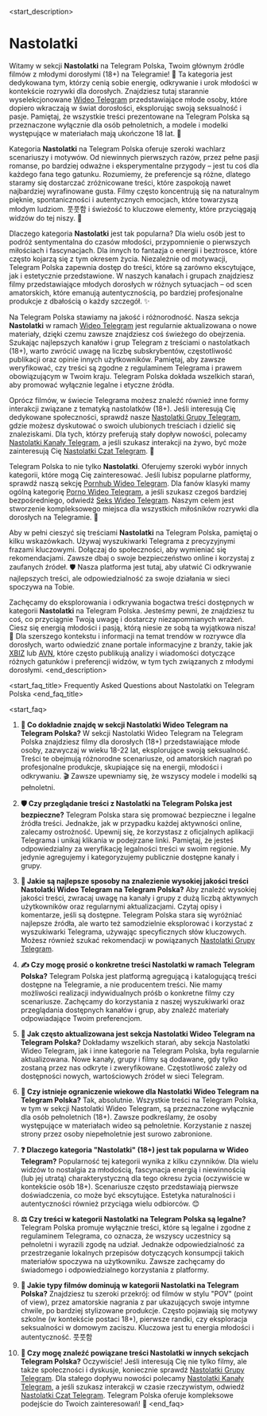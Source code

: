 <start_description>
# Nastolatki

Witamy w sekcji **Nastolatki** na Telegram Polska, Twoim głównym źródle filmów z młodymi dorosłymi (18+) na Telegramie! 🔞 Ta kategoria jest dedykowana tym, którzy cenią sobie energię, odkrywanie i urok młodości w kontekście rozrywki dla dorosłych. Znajdziesz tutaj starannie wyselekcjonowane [Wideo Telegram](/wideo/) przedstawiające młode osoby, które dopiero wkraczają w świat dorosłości, eksplorując swoją seksualność i pasje. Pamiętaj, że wszystkie treści prezentowane na Telegram Polska są przeznaczone wyłącznie dla osób pełnoletnich, a modele i modelki występujące w materiałach mają ukończone 18 lat. 🎂

Kategoria **Nastolatki** na Telegram Polska oferuje szeroki wachlarz scenariuszy i motywów. Od niewinnych pierwszych razów, przez pełne pasji romanse, po bardziej odważne i eksperymentalne przygody – jest tu coś dla każdego fana tego gatunku. Rozumiemy, że preferencje są różne, dlatego staramy się dostarczać zróżnicowane treści, które zaspokoją nawet najbardziej wyrafinowane gusta. Filmy często koncentrują się na naturalnym pięknie, spontaniczności i autentycznych emocjach, które towarzyszą młodym ludziom. 풋풋함 i świeżość to kluczowe elementy, które przyciągają widzów do tej niszy. 💖

Dlaczego kategoria **Nastolatki** jest tak popularna? Dla wielu osób jest to podróż sentymentalna do czasów młodości, przypomnienie o pierwszych miłościach i fascynacjach. Dla innych to fantazja o energii i beztrosce, które często kojarzą się z tym okresem życia. Niezależnie od motywacji, Telegram Polska zapewnia dostęp do treści, które są zarówno ekscytujące, jak i estetycznie przedstawione. W naszych kanałach i grupach znajdziesz filmy przedstawiające młodych dorosłych w różnych sytuacjach – od scen amatorskich, które emanują autentycznością, po bardziej profesjonalne produkcje z dbałością o każdy szczegół. ✨

Na Telegram Polska stawiamy na jakość i różnorodność. Nasza sekcja **Nastolatki** w ramach [Wideo Telegram](/wideo/) jest regularnie aktualizowana o nowe materiały, dzięki czemu zawsze znajdziesz coś świeżego do obejrzenia. Szukając najlepszych kanałów i grup Telegram z treściami o nastolatkach (18+), warto zwrócić uwagę na liczbę subskrybentów, częstotliwość publikacji oraz opinie innych użytkowników. Pamiętaj, aby zawsze weryfikować, czy treści są zgodne z regulaminem Telegrama i prawem obowiązującym w Twoim kraju. Telegram Polska dokłada wszelkich starań, aby promować wyłącznie legalne i etyczne źródła.

Oprócz filmów, w świecie Telegrama możesz znaleźć również inne formy interakcji związane z tematyką nastolatków (18+). Jeśli interesują Cię dedykowane społeczności, sprawdź nasze [Nastolatki Grupy Telegram](/grupy/nastolatki/), gdzie możesz dyskutować o swoich ulubionych treściach i dzielić się znaleziskami. Dla tych, którzy preferują stały dopływ nowości, polecamy [Nastolatki Kanały Telegram](/kanaly/nastolatki/), a jeśli szukasz interakcji na żywo, być może zainteresują Cię [Nastolatki Czat Telegram](/czat/nastolatki/). 💬

Telegram Polska to nie tylko **Nastolatki**. Oferujemy szeroki wybór innych kategorii, które mogą Cię zainteresować. Jeśli lubisz popularne platformy, sprawdź naszą sekcję [Pornhub Wideo Telegram](/wideo/pornhub/). Dla fanów klasyki mamy ogólną kategorię [Porno Wideo Telegram](/wideo/porno/), a jeśli szukasz czegoś bardziej bezpośredniego, odwiedź [Seks Wideo Telegram](/wideo/seks/). Naszym celem jest stworzenie kompleksowego miejsca dla wszystkich miłośników rozrywki dla dorosłych na Telegramie. 🚀

Aby w pełni cieszyć się treściami **Nastolatki** na Telegram Polska, pamiętaj o kilku wskazówkach. Używaj wyszukiwarki Telegrama z precyzyjnymi frazami kluczowymi. Dołączaj do społeczności, aby wymieniać się rekomendacjami. Zawsze dbaj o swoje bezpieczeństwo online i korzystaj z zaufanych źródeł. 🛡️ Nasza platforma jest tutaj, aby ułatwić Ci odkrywanie najlepszych treści, ale odpowiedzialność za swoje działania w sieci spoczywa na Tobie.

Zachęcamy do eksplorowania i odkrywania bogactwa treści dostępnych w kategorii **Nastolatki** na Telegram Polska. Jesteśmy pewni, że znajdziesz tu coś, co przyciągnie Twoją uwagę i dostarczy niezapomnianych wrażeń. Ciesz się energią młodości i pasją, którą niesie ze sobą ta wyjątkowa nisza! 🎉 Dla szerszego kontekstu i informacji na temat trendów w rozrywce dla dorosłych, warto odwiedzić znane portale informacyjne z branży, takie jak [XBIZ](https://www.xbiz.com) lub [AVN](https://avn.com), które często publikują analizy i wiadomości dotyczące różnych gatunków i preferencji widzów, w tym tych związanych z młodymi dorosłymi.
<end_description>

<start_faq_title>
Frequently Asked Questions about Nastolatki on Telegram Polska
<end_faq_title>

<start_faq>
1. **🤔 Co dokładnie znajdę w sekcji Nastolatki Wideo Telegram na Telegram Polska?**
W sekcji Nastolatki Wideo Telegram na Telegram Polska znajdziesz filmy dla dorosłych (18+) przedstawiające młode osoby, zazwyczaj w wieku 18-22 lat, eksplorujące swoją seksualność. Treści te obejmują różnorodne scenariusze, od amatorskich nagrań po profesjonalne produkcje, skupiające się na energii, młodości i odkrywaniu. 🎬 Zawsze upewniamy się, że wszyscy modele i modelki są pełnoletni.

2. **🛡️ Czy przeglądanie treści z Nastolatki na Telegram Polska jest bezpieczne?**
Telegram Polska stara się promować bezpieczne i legalne źródła treści. Jednakże, jak w przypadku każdej aktywności online, zalecamy ostrożność. Upewnij się, że korzystasz z oficjalnych aplikacji Telegrama i unikaj klikania w podejrzane linki. Pamiętaj, że jesteś odpowiedzialny za weryfikację legalności treści w swoim regionie. My jedynie agregujemy i kategoryzujemy publicznie dostępne kanały i grupy.

3. **🌟 Jakie są najlepsze sposoby na znalezienie wysokiej jakości treści Nastolatki Wideo Telegram na Telegram Polska?**
Aby znaleźć wysokiej jakości treści, zwracaj uwagę na kanały i grupy z dużą liczbą aktywnych użytkowników oraz regularnymi aktualizacjami. Czytaj opisy i komentarze, jeśli są dostępne. Telegram Polska stara się wyróżniać najlepsze źródła, ale warto też samodzielnie eksplorować i korzystać z wyszukiwarki Telegrama, używając specyficznych słów kluczowych. Możesz również szukać rekomendacji w powiązanych [Nastolatki Grupy Telegram](/grupy/nastolatki/).

4. **✍️ Czy mogę prosić o konkretne treści Nastolatki w ramach Telegram Polska?**
Telegram Polska jest platformą agregującą i katalogującą treści dostępne na Telegramie, a nie producentem treści. Nie mamy możliwości realizacji indywidualnych próśb o konkretne filmy czy scenariusze. Zachęcamy do korzystania z naszej wyszukiwarki oraz przeglądania dostępnych kanałów i grup, aby znaleźć materiały odpowiadające Twoim preferencjom.

5. **🔄 Jak często aktualizowana jest sekcja Nastolatki Wideo Telegram na Telegram Polska?**
Dokładamy wszelkich starań, aby sekcja Nastolatki Wideo Telegram, jak i inne kategorie na Telegram Polska, była regularnie aktualizowana. Nowe kanały, grupy i filmy są dodawane, gdy tylko zostaną przez nas odkryte i zweryfikowane. Częstotliwość zależy od dostępności nowych, wartościowych źródeł w sieci Telegram.

6. **🔞 Czy istnieje ograniczenie wiekowe dla Nastolatki Wideo Telegram na Telegram Polska?**
Tak, absolutnie. Wszystkie treści na Telegram Polska, w tym w sekcji Nastolatki Wideo Telegram, są przeznaczone wyłącznie dla osób pełnoletnich (18+). Zawsze podkreślamy, że osoby występujące w materiałach wideo są pełnoletnie. Korzystanie z naszej strony przez osoby niepełnoletnie jest surowo zabronione.

7. **❓ Dlaczego kategoria "Nastolatki" (18+) jest tak popularna w Wideo Telegram?**
Popularność tej kategorii wynika z kilku czynników. Dla wielu widzów to nostalgia za młodością, fascynacja energią i niewinnością (lub jej utratą) charakterystyczną dla tego okresu życia (oczywiście w kontekście osób 18+). Scenariusze często przedstawiają pierwsze doświadczenia, co może być ekscytujące. Estetyka naturalności i autentyczności również przyciąga wielu odbiorców. 😊

8. **⚖️ Czy treści w kategorii Nastolatki na Telegram Polska są legalne?**
Telegram Polska promuje wyłącznie treści, które są legalne i zgodne z regulaminem Telegrama, co oznacza, że wszyscy uczestnicy są pełnoletni i wyrazili zgodę na udział. Jednakże odpowiedzialność za przestrzeganie lokalnych przepisów dotyczących konsumpcji takich materiałów spoczywa na użytkowniku. Zawsze zachęcamy do świadomego i odpowiedzialnego korzystania z platformy.

9. **🧐 Jakie typy filmów dominują w kategorii Nastolatki na Telegram Polska?**
Znajdziesz tu szeroki przekrój: od filmów w stylu "POV" (point of view), przez amatorskie nagrania z par ukazujących swoje intymne chwile, po bardziej stylizowane produkcje. Często pojawiają się motywy szkolne (w kontekście postaci 18+), pierwsze randki, czy eksploracja seksualności w domowym zaciszu. Kluczowa jest tu energia młodości i autentyczność. 풋풋함

10. **🔗 Czy mogę znaleźć powiązane treści Nastolatki w innych sekcjach Telegram Polska?**
Oczywiście! Jeśli interesują Cię nie tylko filmy, ale także społeczności i dyskusje, koniecznie sprawdź [Nastolatki Grupy Telegram](/grupy/nastolatki/). Dla stałego dopływu nowości polecamy [Nastolatki Kanały Telegram](/kanaly/nastolatki/), a jeśli szukasz interakcji w czasie rzeczywistym, odwiedź [Nastolatki Czat Telegram](/czat/nastolatki/). Telegram Polska oferuje kompleksowe podejście do Twoich zainteresowań! 🚀
<end_faq>